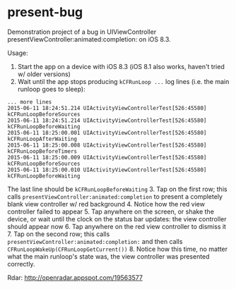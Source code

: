 # present-bug
Demonstration project of a bug in UIViewController presentViewController:animated:completion: on iOS 8.3. 

Usage:

1. Start the app on a device with iOS 8.3 (iOS 8.1 also works, haven't tried w/ older versions)
2. Wait until the app stops producing `kCFRunLoop ...` log lines (i.e. the main runloop goes to sleep):
```objc
... more lines
2015-06-11 18:24:51.214 UIActivityViewControllerTest[526:45580] kCFRunLoopBeforeSources
2015-06-11 18:24:51.214 UIActivityViewControllerTest[526:45580] kCFRunLoopBeforeWaiting
2015-06-11 18:25:00.001 UIActivityViewControllerTest[526:45580] kCFRunLoopAfterWaiting
2015-06-11 18:25:00.008 UIActivityViewControllerTest[526:45580] kCFRunLoopBeforeTimers
2015-06-11 18:25:00.009 UIActivityViewControllerTest[526:45580] kCFRunLoopBeforeSources
2015-06-11 18:25:00.010 UIActivityViewControllerTest[526:45580] kCFRunLoopBeforeWaiting
```
The last line should be `kCFRunLoopBeforeWaiting`
3. Tap on the first row; this calls `presentViewController:animated:completion` to present a completely blank view controller w/ red background
4. Notice how the red view controller failed to appear
5. Tap anywhere on the screen, or shake the device, or wait until the clock on the status bar updates: the view controller should appear now
6. Tap anywhere on the red view controller to dismiss it
7. Tap on the second row; this calls `presentViewController:animated:completion:` and then calls `CFRunLoopWakeUp(CFRunLoopGetCurrent())`
8. Notice how this time, no matter what the main runloop's state was, the view controller was presented correctly. 

Rdar: http://openradar.appspot.com/19563577
